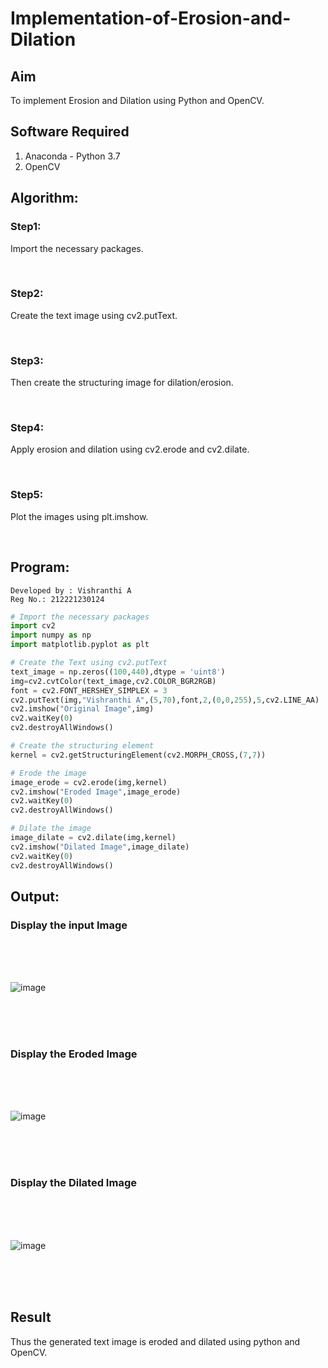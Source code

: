 # Implementation-of-Erosion-and-Dilation
## Aim
To implement Erosion and Dilation using Python and OpenCV.
## Software Required
1. Anaconda - Python 3.7
2. OpenCV
## Algorithm:
### Step1:
Import the necessary packages.

<br>


### Step2:
Create the text image using cv2.putText.

<br>

### Step3:
Then create the structuring image for dilation/erosion.

<br>

### Step4:
Apply erosion and dilation using cv2.erode and cv2.dilate.

<br>

### Step5:
Plot the images using plt.imshow.

<br>

 
## Program:
```
Developed by : Vishranthi A
Reg No.: 212221230124
```
``` Python
# Import the necessary packages
import cv2
import numpy as np
import matplotlib.pyplot as plt

# Create the Text using cv2.putText
text_image = np.zeros((100,440),dtype = 'uint8')
img=cv2.cvtColor(text_image,cv2.COLOR_BGR2RGB)
font = cv2.FONT_HERSHEY_SIMPLEX = 3
cv2.putText(img,"Vishranthi A",(5,70),font,2,(0,0,255),5,cv2.LINE_AA)
cv2.imshow("Original Image",img)
cv2.waitKey(0)
cv2.destroyAllWindows()

# Create the structuring element
kernel = cv2.getStructuringElement(cv2.MORPH_CROSS,(7,7))

# Erode the image
image_erode = cv2.erode(img,kernel)
cv2.imshow("Eroded Image",image_erode)
cv2.waitKey(0)
cv2.destroyAllWindows()

# Dilate the image
image_dilate = cv2.dilate(img,kernel)
cv2.imshow("Dilated Image",image_dilate)
cv2.waitKey(0)
cv2.destroyAllWindows()
```
## Output:

### Display the input Image
<br>
<br>
<br>

![image](https://github.com/Vishranthi-arun/Implementation-of-Erosion-and-Dilation/assets/93427278/dea9298d-2e5b-41be-b5dc-17575350e726)

<br>
<br>
<br>

### Display the Eroded Image
<br>
<br>
<br>

![image](https://github.com/Vishranthi-arun/Implementation-of-Erosion-and-Dilation/assets/93427278/46160727-2a49-4640-82b9-d88051d99868)

<br>
<br>
<br>

### Display the Dilated Image
<br>
<br>
<br>

![image](https://github.com/Vishranthi-arun/Implementation-of-Erosion-and-Dilation/assets/93427278/2ca7ae93-58eb-4c08-9579-b34291007eb2)

<br>
<br>
<br>

## Result
Thus the generated text image is eroded and dilated using python and OpenCV.
